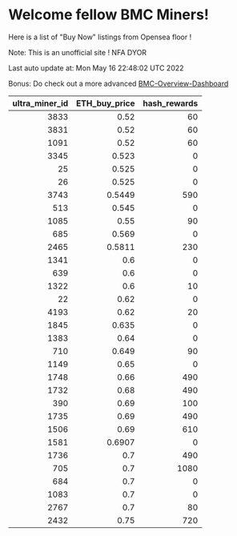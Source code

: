# Welcome fellow BMC Miners!
Here is a list of "Buy Now" listings from Opensea floor !

Note: This is an unofficial site ! NFA DYOR

Last auto update at: Mon May 16 22:48:02 UTC 2022

Bonus: Do check out a more advanced [BMC-Overview-Dashboard](https://dune.com/defifunk/BMC-Overview-Dashboard)


|   ultra_miner_id |   ETH_buy_price |   hash_rewards |
|-----------------:|----------------:|---------------:|
|             3833 |          0.52   |             60 |
|             3831 |          0.52   |             60 |
|             1091 |          0.52   |             60 |
|             3345 |          0.523  |              0 |
|               25 |          0.525  |              0 |
|               26 |          0.525  |              0 |
|             3743 |          0.5449 |            590 |
|              513 |          0.545  |              0 |
|             1085 |          0.55   |             90 |
|              685 |          0.569  |              0 |
|             2465 |          0.5811 |            230 |
|             1341 |          0.6    |              0 |
|              639 |          0.6    |              0 |
|             1322 |          0.6    |             10 |
|               22 |          0.62   |              0 |
|             4193 |          0.62   |             20 |
|             1845 |          0.635  |              0 |
|             1383 |          0.64   |              0 |
|              710 |          0.649  |             90 |
|             1149 |          0.65   |              0 |
|             1748 |          0.66   |            490 |
|             1732 |          0.68   |            490 |
|              390 |          0.69   |            100 |
|             1735 |          0.69   |            490 |
|             1506 |          0.69   |            610 |
|             1581 |          0.6907 |              0 |
|             1736 |          0.7    |            490 |
|              705 |          0.7    |           1080 |
|              684 |          0.7    |              0 |
|             1083 |          0.7    |              0 |
|             2767 |          0.7    |             80 |
|             2432 |          0.75   |            720 |